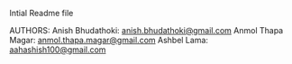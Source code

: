 Intial Readme file

AUTHORS:
Anish Bhudathoki: anish.bhudathoki@gmail.com
Anmol Thapa Magar: anmol.thapa.magar@gmail.com
Ashbel Lama: aahashish100@gmail.com